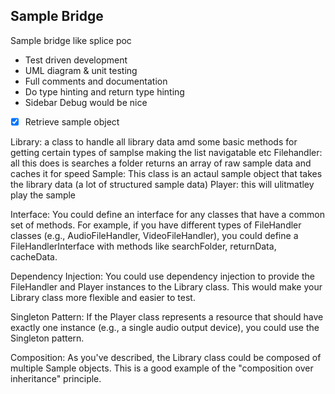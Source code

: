 ## Sample Bridge

Sample bridge like splice poc

- Test driven development
- UML diagram & unit testing
- Full comments and documentation 
- Do type hinting and return type hinting
- Sidebar Debug would be nice
- [x] Retrieve sample object


 
Library: a class to handle all library data amd some basic methods for getting certain types of samplse making the list navigatable etc
Filehandler: all this does is searches a folder returns an array of  raw sample data and caches it for speed
Sample: This class is an actaul sample object that takes the library data (a lot of structured sample data)
Player: this will ulitmatley play the sample 


Interface: You could define an interface for any classes that have a common set of methods. For example, if you have different types of FileHandler classes (e.g., AudioFileHandler, VideoFileHandler), you could define a FileHandlerInterface with methods like searchFolder, returnData, cacheData.

Dependency Injection: You could use dependency injection to provide the FileHandler and Player instances to the Library class. This would make your Library class more flexible and easier to test.
 
Singleton Pattern: If the Player class represents a resource that should have exactly one instance (e.g., a single audio output device), you could use the Singleton pattern.

Composition: As you've described, the Library class could be composed of multiple Sample objects. This is a good example of the "composition over inheritance" principle.

 